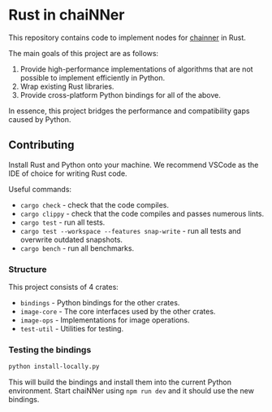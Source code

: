 # Rust in chaiNNer

This repository contains code to implement nodes for [chainner](https://github.com/chaiNNer-org/chaiNNer) in Rust.

The main goals of this project are as follows:

1. Provide high-performance implementations of algorithms that are not possible to implement efficiently in Python.
1. Wrap existing Rust libraries.
1. Provide cross-platform Python bindings for all of the above.

In essence, this project bridges the performance and compatibility gaps caused by Python.

## Contributing

Install Rust and Python onto your machine. We recommend VSCode as the IDE of choice for writing Rust code.

Useful commands:

- `cargo check` - check that the code compiles.
- `cargo clippy` - check that the code compiles and passes numerous lints.
- `cargo test` - run all tests.
- `cargo test --workspace --features snap-write` - run all tests and overwrite outdated snapshots.
- `cargo bench` - run all benchmarks.

### Structure

This project consists of 4 crates:

- `bindings` - Python bindings for the other crates.
- `image-core` - The core interfaces used by the other crates.
- `image-ops` - Implementations for image operations.
- `test-util` - Utilities for testing.

### Testing the bindings

```bash
python install-locally.py
```

This will build the bindings and install them into the current Python environment. Start chaiNNer using `npm run dev` and it should use the new bindings.
